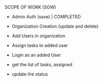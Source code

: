 SCOPE OF WORK (SOW)
- Admin Auth (save) | COMPLETED

- Organization Creation (update and delete)
- Add Users in organization
- Assign tasks to added user

- Login as an added User
- get the list of tasks, assigned
- update the status 